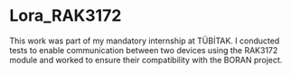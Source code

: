 # Lora_RAK3172
This work was part of my mandatory internship at TÜBİTAK. I conducted tests to enable communication between two devices using the RAK3172 module and worked to ensure their compatibility with the BORAN project.
